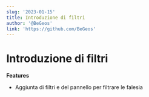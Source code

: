 ```yaml
---
slug: '2023-01-15'
title: Introduzione di filtri
author: '@BeGeos'
link: 'https://github.com/BeGeos'
---
```


# Introduzione di filtri

**Features**

- Aggiunta di filtri e del pannello per filtrare le falesia

